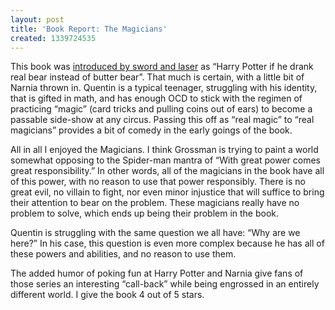 ```yaml
---
layout: post
title: 'Book Report: The Magicians'
created: 1339724535
---
```

<p>This book was <a href="http://www.youtube.com/watch?v=syoiGCYwTNc" target="_blank">introduced by sword and laser</a> as “Harry Potter if he drank real bear instead of butter bear”. That much is certain, with a little bit of Narnia thrown in. Quentin is a typical teenager, struggling with his identity, that is gifted in math, and has enough OCD to stick with the regimen of practicing “magic” (card tricks and pulling coins out of ears) to become a passable side-show at any circus. Passing this off as “real magic” to “real magicians” provides a bit of comedy in the early goings of the book.</p>  <p>All in all I enjoyed the Magicians. I think Grossman is trying to paint a world somewhat opposing to the Spider-man mantra of “With great power comes great responsibility.” In other words, all of the magicians in the book have all of this power, with no reason to use that power responsibly. There is no great evil, no villain to fight, nor even minor injustice that will suffice to bring their attention to bear on the problem. These magicians really have no problem to solve, which ends up being their problem in the book. </p>  <p>Quentin is struggling with the same question we all have: “Why are we here?” In his case, this question is even more complex because he has all of these powers and abilities, and no reason to use them.</p>  <p>The added humor of poking fun at Harry Potter and Narnia give fans of those series an interesting “call-back” while being engrossed in an entirely different world. I give the book 4 out of 5 stars.</p>
